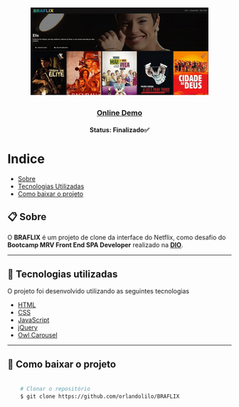 <h1 align="center">
    <img src="img/braflix-preview.gif" alt="braflix gif">
</h1>

<h3 align="center">
   <a href="https://braflix.netlify.app/">Online Demo</a>
</h3>

<h4 align="center"> 
    Status: Finalizado✅
</h4>

# Indice

- [Sobre](#-sobre)
- [Tecnologias Utilizadas](#-Tecnologias-utilizadas)
- [Como baixar o projeto](#-Como-baixar-o-projeto)

## 📋 Sobre

O **BRAFLIX** é um projeto de clone da interface do Netflix, como desafio do **Bootcamp MRV Front End SPA Developer** realizado na **[DIO](https://digitalinnovation.one/)**.

---


## 🚀 Tecnologias utilizadas

O projeto foi desenvolvido utilizando as seguintes tecnologias 

- [HTML](https://www.w3schools.com/html/)
- [CSS](https://www.w3schools.com/css/)
- [JavaScript](https://www.javascript.com/)
- [jQuery](https://jquery.com/)
- [Owl Carousel](https://owlcarousel2.github.io/OwlCarousel2/)


---

## 📁 Como baixar o projeto

```bash

    # Clonar o repositório
    $ git clone https://github.com/orlandolilo/BRAFLIX
    
```